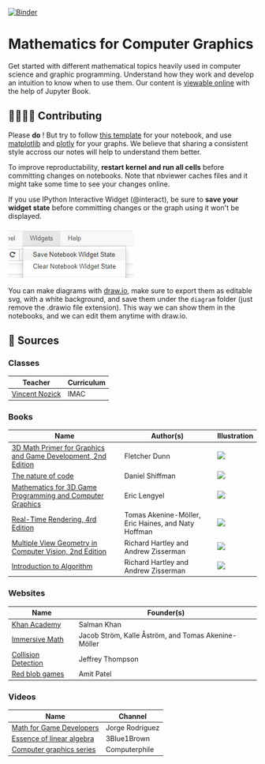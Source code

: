 [![Binder](https://mybinder.org/badge_logo.svg)](https://mybinder.org/v2/gh/learn-computer-graphics/mathematics/master)

# Mathematics for Computer Graphics

Get started with different mathematical topics heavily used in computer science and graphic programming. Understand how they work and develop an intuition to know when to use them. Our content is [viewable online](https://learn-computer-graphics.github.io/mathematics/) with the help of Jupyter Book.

## 👨‍👩‍👦‍👦 Contributing

Please **do** ! But try to follow [this template](https://nbviewer.jupyter.org/github/learn-computer-graphics/mathematics/blob/master/template.ipynb) for your notebook, and use [matplotlib](https://matplotlib.org/) and [plotly](https://plotly.com/python/) for your graphs. We believe that sharing a consistent style accross our notes will help to understand them better.

To improve reproductability, **restart kernel and run all cells** before committing changes on notebooks. Note that nbviewer caches files and it might take some time to see your changes online.

If you use IPython Interactive Widget (@interact), be sure to **save your widget state** before committing changes or the graph using it won't be displayed.

![widgetState](img/widget-state.png)

You can make diagrams with [draw.io](https://app.diagrams.net/), make sure to export them as editable svg, with a white background, and save them under the `diagram` folder (just remove the .drawio file extension). This way we can show them in the notebooks, and we can edit them anytime with draw.io.

## 📖 Sources

### Classes

| Teacher | Curriculum |
| --- | --- |
| [Vincent Nozick](http://www-igm.univ-mlv.fr/~vnozick/) | IMAC |

### Books

| Name | Author(s) | Illustration |
| --- | --- | --- |
| [3D Math Primer for Graphics and Game Development, 2nd Edition](https://www.crcpress.com/3D-Math-Primer-for-Graphics-and-Game-Development/Dunn/p/book/9781568817231) | Fletcher Dunn | <img width="80" src="https://images.tandf.co.uk/common/jackets/amazon/978156881/9781568817231.jpg"> |
| [The nature of code](https://natureofcode.com/) | Daniel Shiffman | <img width="80" src="https://images-na.ssl-images-amazon.com/images/I/41Xb8qbnVCL._SX258_BO1,204,203,200_.jpg"> |
| [Mathematics for 3D Game Programming and Computer Graphics](https://www.mathfor3dgameprogramming.com/) | Eric Lengyel | <img width="80" src="https://images-na.ssl-images-amazon.com/images/I/61klmJ8tv9L._SX394_BO1,204,203,200_.jpg"> |
| [Real-Time Rendering, 4rd Edition](https://www.realtimerendering.com/) | Tomas Akenine-Möller, Eric Haines, and Naty Hoffman | <img width="80" src="https://www.realtimerendering.com/rtr4_thumb.jpg"> |
| [Multiple View Geometry in Computer Vision, 2nd Edition](https://www.robots.ox.ac.uk/~vgg/hzbook/) | Richard Hartley and Andrew Zisserman | <img width="80" src="https://www.robots.ox.ac.uk/~vgg/hzbook/hzcover2.jpg"> |
| [Introduction to Algorithm](https://mitpress.mit.edu/books/introduction-algorithms-third-edition) | Richard Hartley and Andrew Zisserman | <img width="80" src="https://m.media-amazon.com/images/I/51fgDX37U7L._SX260_.jpg"> |

### Websites

| Name | Founder(s) |
| --- | --- |
| [Khan Academy](https://www.khanacademy.org/profile/guillaumehaerninck/courses) | Salman Khan |
| [Immersive Math](http://immersivemath.com/ila/index.html) | Jacob Ström, Kalle Åström, and Tomas Akenine-Möller |
| [Collision Detection](http://www.jeffreythompson.org/collision-detection/table_of_contents.php) | Jeffrey Thompson |
| [Red blob games](https://www.redblobgames.com/) | Amit Patel |

### Videos

| Name | Channel |
| --- | --- |
| [Math for Game Developers](https://www.youtube.com/watch?v=sKCF8A3XGxQ&list=PLW3Zl3wyJwWOpdhYedlD-yCB7WQoHf-My&index=2&t=9s) | Jorge Rodriguez |
| [Essence of linear algebra](https://www.youtube.com/watch?v=kjBOesZCoqc&list=PL_w8oSr1JpVCZ5pKXHKz6PkjGCbPbSBYv) | 3Blue1Brown |
| [Computer graphics series](https://www.youtube.com/playlist?list=PLzH6n4zXuckrPkEUK5iMQrQyvj9Z6WCrm) | Computerphile |
